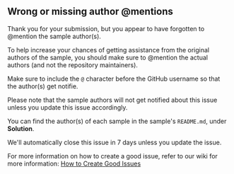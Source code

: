 ## Wrong or missing author @mentions

Thank you for your submission, but you appear to have forgotten to @mention the sample author(s).

To help increase your chances of getting assistance from the original authors of the sample, you should make sure to @mention the actual authors (and not the repository maintainers). 

Make sure to include the `@` character before the GitHub username so that the author(s) get notifie.

Please note that the sample authors will not get notified about this issue unless you update this issue accordingly.    

You can find the author(s) of each sample in the sample's `README.md`, under **Solution**.

We'll automatically close this issue in 7 days unless you update the issue.

For more information on how to create a good issue, refer to our wiki for more information: [How to Create Good Issues](https://github.com/pnp/sp-dev-fx-webparts/wiki/How-to-Create-Good-Issues)
